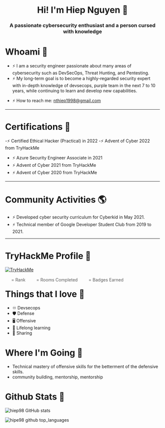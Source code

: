 <div align=center> 
  <h1> Hi! I'm Hiep Nguyen 👋 </h1> 

<!-- [![pmat](https://img.shields.io/badge/PMAT-Available%20Now!-purple?style=for-the-badge)](https://academy.tcm-sec.com/p/practical-malware-analysis-triage)
[![Website](https://img.shields.io/website?label=HuskyHacks.dev&style=for-the-badge&url=https%3A%2F%2Fhuskyhacks.dev)](https://huskyhacks.dev/)
[![Cosmo](https://img.shields.io/static/v1?label=COSMO&message=SLEEPING&color=008080&style=for-the-badge)](https://github.com/HuskyHacks/PMAT-labs/blob/main/cosmo.jpeg)
[![Notes](https://img.shields.io/website?label=notes.huskyHacks.dev&style=for-the-badge&url=https%3A%2F%2Fnotes.huskyhacks.dev)](https://notes.huskyhacks.dev/) -->
<h3 align="center">A passionate cybersecurity enthusiast and a person cursed with knowledge</h3>
</div>

# Whoami 🥷
- ⚡ I am a security engineer passionate about many areas of cybersecurity such as DevSecOps, Threat Hunting, and Pentesting.
- ⚡ My long-term goal is to become a highly-regarded security expert with in-depth knowledge of devsecops, purple team in the next 7 to 10 years, while continuing to learn and develop new capabilities.
<!-- - ⚡ I’m currently learning **Offensive Security for OSEP** and preparing for **CRTE**
- ⚡ I'm currently publishing blogs about Active Directory Attacking and Defending on my blog
- ⚡ I regularly write articles about Cybersecurity, Red Teaming, and CTF writeup's on [https:/0xStarlight.github.io/](https://0xStarlight.github.io/)
 -->
- ⚡ How to reach me: nthiep1998@gmail.com

---

# Certifications 📜
-⚡ Certified Ethical Hacker (Practical) in 2022
-⚡ Advent of Cyber 2022 from TryHackMe
- ⚡ Azure Security Engineer Associate in 2021
- ⚡ Advent of Cyber 2021 from TryHackMe
- ⚡ Advent of Cyber 2020 from TryHackMe


---

# Community Activities 🌎
- ⚡ Developed cyber security curriculum for Cyberkid in May 2021.
- ⚡ Technical member of Google Developer Student Club from 2019 to 2021.


---

<!-- # Achievements
- ⚡ Achieved HackTheBox HallOfFame top 50 and top 2 in India (2022)
- ⚡ Achieved the rank of 13 at DEADFACE 2022 CTF competition with Activate Windows
- ⚡ Achieved the rank of 32 at Synack 2022 CTF competition with Activate Windows
- ⚡ Achieved the rank of 4 at Standoff365 2022 CTF competition with Activate Windows
- ⚡ Achieved the rank of 43/7024 teams at HackTheBox Cyber Apocalypse 2022 CTF competition
- ⚡ Achieved the rank of 4579 at Google's 2022 Hashcode competition
- ⚡ Achieved the rank of 82/648 teams at DEF CON 29 Red Team 2021 CTF competition
- ⚡ Achieved the rank of 300/4740 teams at HackTheBox Cyber Apocalypse 2021 CTF competition 
- ⚡ Achieved the rank of 1020/6491 players at NahamCon 2021 CTF competition

---
 -->
# TryHackMe Profile 🚩

<a href="https://tryhackme.com/p/daichizan"><img src="https://tryhackme-badges.s3.amazonaws.com/daichizan.png" alt="TryHackMe"></a>

<!-- <div style="float:left; width: 100%; opacity: 0.7;">
<img style="height: 16px" src="https://assets.tryhackme.com/img/badges/trophy.png"> <span class="mr-1">= Rank </span>
<img style="height: 16px" src="https://assets.tryhackme.com/img/badges/door.png"> <span class="mr-1">= Rooms Completed </span>
<img style="height: 16px" src="https://assets.tryhackme.com/img/badges/target.png"> <span class="mr-1">= Badges Earned </span>
</div> -->

<div style="float:left; width: 100%; opacity: 0.7;">
<img style="height: 16px" src="https://assets.tryhackme.com/img/badges/trophy.png"> <span class="mr-1">= Rank </span>
&nbsp;&nbsp;
<img style="height: 16px" src="https://assets.tryhackme.com/img/badges/door.png"> <span class="mr-1">= Rooms Completed </span>
&nbsp;&nbsp;
<img style="height: 16px" src="https://assets.tryhackme.com/img/badges/target.png"> <span class="mr-1">= Badges Earned </span>
</div>

---

# Things that I love 💞
- ♾️ Devsecops
- 🛡️ Defense
- 🖥️ Offensive
- 📒 Lifelong learning
- 📕 Sharing

<!-- # Where I've Been
- ⚔️ USMC (Intel, IT Admin)
- 🧪 MIT Lincoln Laboratory (Lead Cybersecurity Analyst, Space Systems and Technology Research Division 🛰️)
- 🏧 [REDACTED] Big Bank 💰 | 🔴 Red Team Operator & Exploit Developer 
- 🌐 SimSpace | Principal Security Researcher & Staff Red Team Engineer
- 🏫 Co-founder @ [The Taggart Institue](https://taggartinstitute.org/)
- 🏫 Northeastern University | 🅝🅔🅤 
- 🎓 Rochester Institute of Technology | 🆁🅸🆃 -->


# Where I'm Going 🧭
<!-- - Affordable, accessible cybersecurity training content for everyone. -->
- Technical mastery of offensive skills for the betterment of the defensive skills.
- community building, mentorship, mentorship




<!-- # My Projects 🚧
- 🏃 [O-Course](https://github.com/HuskyHacks/O-Course)
- 👥[ShadowSteal](https://github.com/HuskyHacks/ShadowSteal)
- 🪐[Blue-Jupyter](https://github.com/HuskyHacks/blue-jupyter)
- 🐞 [PMAT](https://academy.tcm-sec.com/p/practical-malware-analysis-triage)
- 🐛 [MalAPIReader](https://github.com/HuskyHacks/MalAPIReader)
- 🦠 Malware Delivery via Notion - [LOTS Project: Notion.so](https://lots-project.com/site/2a2e6e6f74696f6e2e73697465) | [Original Tweet](https://twitter.com/HuskyHacksMK/status/1483239358329151491)
- 🎯 [OffensiveNotion](https://github.com/mttaggart/OffensiveNotion) | 🦚 [OffensiveNotion Tweet](https://twitter.com/HuskyHacksMK/status/1498025202151608322)
- 🦀 Experimentation in Rust's Offensive Applications >  [Rusty Token Manipulation](https://github.com/HuskyHacks/RustyTokenManipulation) | [Rusty Process Injectors](https://github.com/HuskyHacks/RustyProcessInjectors) | PRs submitted to [OffensiveRust](https://github.com/trickster0/OffensiveRust)
- 👑 MSFVenom Nim shellcode generation support | [Merged PR](https://github.com/rapid7/metasploit-framework/pull/16973)

<!-- # Talks 🎤
- [VetSecCon 2020 - Husky vs WannaCry: A Crash Course in Malware RE, Oct 2022](https://youtu.be/u_dNBYViuGs)
- [VetSecCon 2020 - Knowing The Way Broadly: The Craftsperson Mindset, Oct 2022](https://youtu.be/uXObkeSAsBQ)
- [DEF CON 615 - The Crown: Exploratory Analysis of Nim Malware, Jan 25th 2022](https://youtu.be/mCWzEh8gJuk) | [Github Repo for the talk](https://github.com/HuskyHacks/the-crown-defcon615)

# CVEs 🐛
- [CVE-2021-38699](https://github.com/HuskyHacks/CVE-2021-38699-Reflected-XSS) -->


# Github Stats 🚀

![hiep98 GitHub stats](https://github-readme-stats.vercel.app//api?username=hiep98&theme=dracula&show_icons=true)

![hipe98 github top_languages](https://github-readme-stats.vercel.app//api/top-langs?username=hiep98&show_icons=true&locale=en&layout=compact&theme=tokyonight)

<!-- # Connect with me:

# Connect with me
<img alt="Twitter Follow" src="https://img.shields.io/twitter/follow/Bhaskarpal__?color=blue&label=follow%20%40Bhaskarpal__&logo=twitter&style=for-the-badge">

[<img align="left" width="45px" src="https://raw.githubusercontent.com/iconic/open-iconic/master/svg/globe.svg" />][website]
[<img align="left" width="45px" src="https://cdn.jsdelivr.net/npm/simple-icons@v3/icons/twitter.svg" />][twitter]

<br />
<br />


---
 -->




<!-- 
 #📕 Blog Posts

<!-- BLOG-POST-LIST:START -->
<!-- - 📡 [Red Team Infrastructure Done Right](https://notes.huskyhacks.dev/blog/red-team-infrastructure-done-right)
- 🎯 [We Put A C2 In Your Notetaking App: OffensiveNotion](https://medium.com/@huskyhacks.mk/we-put-a-c2-in-your-notetaking-app-offensivenotion-3e933bace332)
- 👑 [Nim on the Attack: Process Injection Using Nim and the Windows API](https://huskyhacks.dev/2021/07/17/nim-exploit-dev/)
- 🔴 [Zero-Point Security Red Team Ops 2021 Update](https://huskyhacks.dev/2021/08/04/rto-2021/)
- 💉 [DLL Hijacking & DLL Proxying An SNES Emulator](https://huskyhacks.dev/2021/08/29/dll-hijacking-dll-proxying-an-snes-emulator/)
- 🦠 [Husky vs. WannaCry: A Crash Course in Malware Reverse-Engineering](https://huskyhacks.dev/2020/08/15/husky-vs-wannacry/) -->


<!-- ➡️ [More blog posts...](https://huskyhacks.dev/blog-feed/)

[website]: https://huskyhacks.dev
[twitter]: https://twitter.com/HuskyHacksMK
[pmat]:https://academy.tcm-sec.com -->

<!-- ---  -->

<!-- 
# Acknowledgements
- I built my home page off of the incredible template created by codeSTACKr. Check out the tutorial on how to make a sweet GitHub homepage [here](https://www.youtube.com/watch?v=ECuqb5Tv9qI&ab_channel=codeSTACKr). And check out his profile page [here](https://github.com/codeSTACKr). -->

